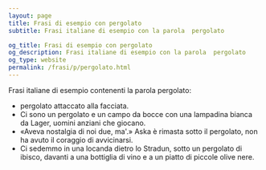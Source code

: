 ```yaml
---
layout: page
title: Frasi di esempio con pergolato 
subtitle: Frasi italiane di esempio con la parola  pergolato

og_title: Frasi di esempio con pergolato 
og_description: Frasi italiane di esempio con la parola  pergolato
og_type: website
permalink: /frasi/p/pergolato.html
---
```


Frasi italiane di esempio contenenti la parola pergolato:


- pergolato attaccato alla facciata.
- Ci sono un pergolato e un campo da bocce con una lampadina bianca da Lager, uomini anziani che giocano.
- «Aveva nostalgia di noi due, ma'.» Aska è rimasta sotto il pergolato, non ha avuto il coraggio di avvicinarsi.
- Ci sedemmo in una locanda dietro lo Stradun, sotto un pergolato di ibisco, davanti a una bottiglia di vino e a un piatto di piccole olive nere.
